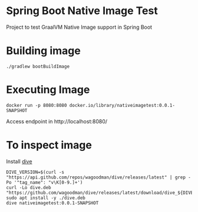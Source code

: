 # Spring Boot Native Image Test

Project to test GraalVM Native Image support in Spring Boot

# Building image
```shell
./gradlew bootBuildImage
```

# Executing Image
```shell
docker run -p 8080:8080 docker.io/library/nativeimagetest:0.0.1-SNAPSHOT
```

Access endpoint in http://localhost:8080/

# To inspect image 
Install [dive](https://github.com/wagoodman/dive)
```shell
DIVE_VERSION=$(curl -s "https://api.github.com/repos/wagoodman/dive/releases/latest" | grep -Po '"tag_name": "v\K[0-9.]+')
curl -Lo dive.deb "https://github.com/wagoodman/dive/releases/latest/download/dive_${DIVE_VERSION}_linux_amd64.deb"
sudo apt install -y ./dive.deb
dive nativeimagetest:0.0.1-SNAPSHOT
```